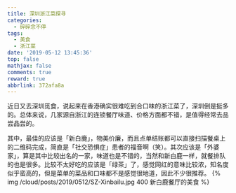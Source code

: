 ```yaml
---
title: 深圳浙江菜探寻
categories:
  - 碎碎念不停
tags:
  - 美食
  - 浙江菜
date: '2019-05-12 13:45:36'
top: false
mathjax: false
comments: true
reward: true
abbrlink: 372afa8a
---
```

近日又去深圳觅食，说起来在香港确实很难吃到合口味的浙江菜了，深圳倒是挺多的。总体来说，几家源自浙江的连锁餐厅味道、价格方面都不错，是值得经常去品尝品尝的。

其中，最佳的应该是「新白鹿」，物美价廉，而且点单结账都可以直接扫描餐桌上的二维码完成，简直是「社交恐惧症」患者的福音啊（笑）。其次应该是「外婆家」，算是其中比较出名的一家，味道也是不错的，当然和新白鹿一样，就餐排队的也是很多。比较不太好吃的应该是「绿茶」了，感觉网红的意味比较浓，知名度似乎蛮高的，但是菜单的菜品和口味都不是感觉很地道，因此不少很推荐。<!-- more -->
{% img /cloud/posts/2019/0512/SZ-Xinbailu.jpg 400 新白鹿餐厅的美食 %}
